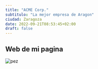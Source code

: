 ```yaml
---
title: "ACME Corp."
subtitulo: "La mejor empresa de Aragon"
ciudad: Zaragoza
date: 2022-09-21T08:53:45+02:00
draft: false
---
```


## Web de mi pagina

![pez](https://estaticos.muyinteresante.es/uploads/images/gallery/5b238c1f5bafe843cc528ed4/pez-amarillo-redes.jpg)